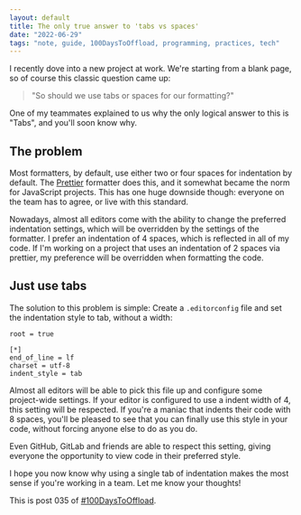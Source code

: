 ```yaml
---
layout: default
title: The only true answer to 'tabs vs spaces'
date: "2022-06-29"
tags: "note, guide, 100DaysToOffload, programming, practices, tech"
---
```


I recently dove into a new project at work. We're starting from a blank page,
so of course this classic question came up:

> "So should we use tabs or spaces for our formatting?"

One of my teammates explained to us why the only logical answer to this is
"Tabs", and you'll soon know why.

## The problem

Most formatters, by default, use either two or four spaces for indentation by
default. The [Prettier](https://prettier.io/) formatter does this, and it
somewhat became the norm for JavaScript projects. This has one huge downside
though: everyone on the team has to agree, or live with this standard.

Nowadays, almost all editors come with the ability to change the preferred
indentation settings, which will be overridden by the settings of the
formatter. I prefer an indentation of 4 spaces, which is reflected in all of my
code. If I'm working on a project that uses an indentation of 2 spaces via
prettier, my preference will be overridden when formatting the code.

## Just use tabs

The solution to this problem is simple: Create a `.editorconfig` file and set
the indentation style to tab, without a width:

```editorconfig
root = true

[*]
end_of_line = lf
charset = utf-8
indent_style = tab
```

Almost all editors will be able to pick this file up and configure some
project-wide settings. If your editor is configured to use a indent width of 4,
this setting will be respected. If you're a maniac that indents their code with
8 spaces, you'll be pleased to see that you can finally use this style in your
code, without forcing anyone else to do as you do.

Even GitHub, GitLab and friends are able to respect this setting, giving
everyone the opportunity to view code in their preferred style.

I hope you now know why using a single tab of indentation makes the most sense if
you're working in a team. Let me know your thoughts!

This is post 035 of [#100DaysToOffload](https://100daystooffload.com/).
